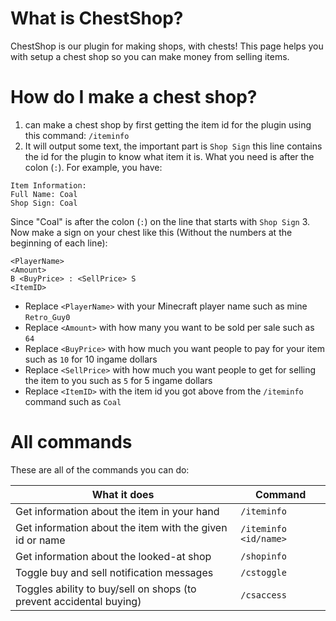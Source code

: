 # What is ChestShop?
ChestShop is our plugin for making shops, with chests! This page helps you with setup a chest shop so you can make money from selling items.
# How do I make a chest shop?
1. can make a chest shop by first getting the item id for the plugin using this command: `/iteminfo`
2. It will output some text, the important part is `Shop Sign` this line contains the id for the plugin to know what item it is. What you need is after the colon (`:`). 
For example, you have:
```
Item Information:
Full Name: Coal
Shop Sign: Coal
```
Since "Coal" is after the colon (`:`) on the line that starts with `Shop Sign`
3. Now make a sign on your chest like this (Without the numbers at the beginning of each line):
```
<PlayerName>
<Amount>
B <BuyPrice> : <SellPrice> S
<ItemID>
```
- Replace `<PlayerName>` with your Minecraft player name such as mine `Retro_Guy0`
- Replace `<Amount>` with how many you want to be sold per sale such as `64`
- Replace `<BuyPrice>` with how much you want people to pay for your item such as `10` for 10 ingame dollars
- Replace `<SellPrice>` with how much you want people to get for selling the item to you such as `5` for 5 ingame dollars
- Replace `<ItemID>` with the item id you got above from the `/iteminfo` command such as `Coal`

# All commands
These are all of the commands you can do:

| What it does                                                        | Command               |
|---------------------------------------------------------------------|-----------------------|
| Get information about the item in your hand                         | `/iteminfo`           |
| Get information about the item with the given id or name            | `/iteminfo <id/name>` |
| Get information about the looked-at shop                            | `/shopinfo`           |
| Toggle buy and sell notification messages                           | `/cstoggle`           |
| Toggles ability to buy/sell on shops (to prevent accidental buying) | `/csaccess`           |